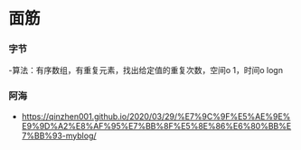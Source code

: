 # 面筋

### 字节

-算法：有序数组，有重复元素，找出给定值的重复次数，空间o 1，时间o logn

### 阿海

- https://qinzhen001.github.io/2020/03/29/%E7%9C%9F%E5%AE%9E%E9%9D%A2%E8%AF%95%E7%BB%8F%E5%8E%86%E6%80%BB%E7%BB%93-myblog/